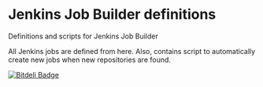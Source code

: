 Jenkins Job Builder definitions
==

Definitions and scripts for Jenkins Job Builder

All Jenkins jobs are defined from here. Also, contains script to automatically create new jobs when new repositories are found.


[![Bitdeli Badge](https://d2weczhvl823v0.cloudfront.net/devops-workflow/jenkins-job-builder-config/trend.png)](https://bitdeli.com/free "Bitdeli Badge")

